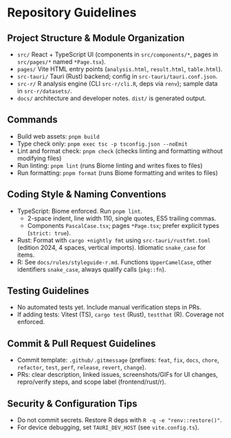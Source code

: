 # Repository Guidelines

## Project Structure & Module Organization
- `src/` React + TypeScript UI (components in `src/components/*`, pages in `src/pages/*` named `*Page.tsx`).
- `pages/` Vite HTML entry points (`analysis.html`, `result.html`, `table.html`).
- `src-tauri/` Tauri (Rust) backend; config in `src-tauri/tauri.conf.json`.
- `src-r/` R analysis engine (CLI `src-r/cli.R`, deps via `renv`); sample data in `src-r/datasets/`.
- `docs/` architecture and developer notes. `dist/` is generated output.

## Commands
- Build web assets: `pnpm build`
- Type check only: `pnpm exec tsc -p tsconfig.json --noEmit`
- Lint and format check: `pnpm check` (checks linting and formatting without modifying files)
- Run linting: `pnpm lint` (runs Biome linting and writes fixes to files)
- Run formatting: `pnpm format` (runs Biome formatting and writes to files)

## Coding Style & Naming Conventions
- TypeScript: Biome enforced. Run `pnpm lint`.
  - 2-space indent, line width 110, single quotes, ES5 trailing commas.
  - Components `PascalCase.tsx`; pages `*Page.tsx`; prefer explicit types (`strict: true`).
- Rust: Format with `cargo +nightly fmt` using `src-tauri/rustfmt.toml` (edition 2024, 4 spaces, vertical imports). Idiomatic `snake_case` for items.
- R: See `docs/rules/styleguide-r.md`. Functions `UpperCamelCase`, other identifiers `snake_case`, always qualify calls (`pkg::fn`).

## Testing Guidelines
- No automated tests yet. Include manual verification steps in PRs.
- If adding tests: Vitest (TS), `cargo test` (Rust), `testthat` (R). Coverage not enforced.

## Commit & Pull Request Guidelines
- Commit template: `.github/.gitmessage` (prefixes: `feat`, `fix`, `docs`, `chore`, `refactor`, `test`, `perf`, `release`, `revert`, `change`).
- PRs: clear description, linked issues, screenshots/GIFs for UI changes, repro/verify steps, and scope label (frontend/rust/r).

## Security & Configuration Tips
- Do not commit secrets. Restore R deps with `R -q -e "renv::restore()"`.
- For device debugging, set `TAURI_DEV_HOST` (see `vite.config.ts`).
